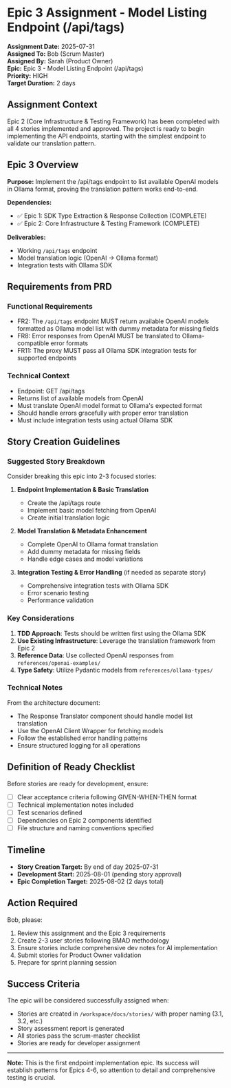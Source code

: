 # Epic 3 Assignment - Model Listing Endpoint (/api/tags)

**Assignment Date:** 2025-07-31  
**Assigned To:** Bob (Scrum Master)  
**Assigned By:** Sarah (Product Owner)  
**Epic:** Epic 3 - Model Listing Endpoint (/api/tags)  
**Priority:** HIGH  
**Target Duration:** 2 days  

## Assignment Context

Epic 2 (Core Infrastructure & Testing Framework) has been completed with all 4 stories implemented and approved. The project is ready to begin implementing the API endpoints, starting with the simplest endpoint to validate our translation pattern.

## Epic 3 Overview

**Purpose:** Implement the /api/tags endpoint to list available OpenAI models in Ollama format, proving the translation pattern works end-to-end.

**Dependencies:** 
- ✅ Epic 1: SDK Type Extraction & Response Collection (COMPLETE)
- ✅ Epic 2: Core Infrastructure & Testing Framework (COMPLETE)

**Deliverables:**
- Working `/api/tags` endpoint
- Model translation logic (OpenAI → Ollama format)
- Integration tests with Ollama SDK

## Requirements from PRD

### Functional Requirements
- FR2: The `/api/tags` endpoint MUST return available OpenAI models formatted as Ollama model list with dummy metadata for missing fields
- FR8: Error responses from OpenAI MUST be translated to Ollama-compatible error formats
- FR11: The proxy MUST pass all Ollama SDK integration tests for supported endpoints

### Technical Context
- Endpoint: GET /api/tags
- Returns list of available models from OpenAI
- Must translate OpenAI model format to Ollama's expected format
- Should handle errors gracefully with proper error translation
- Must include integration tests using actual Ollama SDK

## Story Creation Guidelines

### Suggested Story Breakdown
Consider breaking this epic into 2-3 focused stories:

1. **Endpoint Implementation & Basic Translation**
   - Create the /api/tags route
   - Implement basic model fetching from OpenAI
   - Create initial translation logic

2. **Model Translation & Metadata Enhancement**
   - Complete OpenAI to Ollama format translation
   - Add dummy metadata for missing fields
   - Handle edge cases and model variations

3. **Integration Testing & Error Handling** (if needed as separate story)
   - Comprehensive integration tests with Ollama SDK
   - Error scenario testing
   - Performance validation

### Key Considerations

1. **TDD Approach**: Tests should be written first using the Ollama SDK
2. **Use Existing Infrastructure**: Leverage the translation framework from Epic 2
3. **Reference Data**: Use collected OpenAI responses from `references/openai-examples/`
4. **Type Safety**: Utilize Pydantic models from `references/ollama-types/`

### Technical Notes

From the architecture document:
- The Response Translator component should handle model list translation
- Use the OpenAI Client Wrapper for fetching models
- Follow the established error handling patterns
- Ensure structured logging for all operations

## Definition of Ready Checklist

Before stories are ready for development, ensure:
- [ ] Clear acceptance criteria following GIVEN-WHEN-THEN format
- [ ] Technical implementation notes included
- [ ] Test scenarios defined
- [ ] Dependencies on Epic 2 components identified
- [ ] File structure and naming conventions specified

## Timeline

- **Story Creation Target:** By end of day 2025-07-31
- **Development Start:** 2025-08-01 (pending story approval)
- **Epic Completion Target:** 2025-08-02 (2 days total)

## Action Required

Bob, please:
1. Review this assignment and the Epic 3 requirements
2. Create 2-3 user stories following BMAD methodology
3. Ensure stories include comprehensive dev notes for AI implementation
4. Submit stories for Product Owner validation
5. Prepare for sprint planning session

## Success Criteria

The epic will be considered successfully assigned when:
- Stories are created in `/workspace/docs/stories/` with proper naming (3.1, 3.2, etc.)
- Story assessment report is generated
- All stories pass the scrum-master checklist
- Stories are ready for developer assignment

---

**Note:** This is the first endpoint implementation epic. Its success will establish patterns for Epics 4-6, so attention to detail and comprehensive testing is crucial.